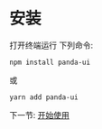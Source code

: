 # 安装

打开终端运行 下列命令:

```
npm install panda-ui
```

或

```
yarn add panda-ui
```

下一节: [开始使用](#/doc/get-started)